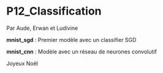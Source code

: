 # P12_Classification

Par Aude, Erwan et Ludivine

__mnist_sgd__ : Premier modèle avec un classifier SGD

__mnist_cnn__ : Modèle avec un réseau de neurones convolutif

Joyeux Noël
